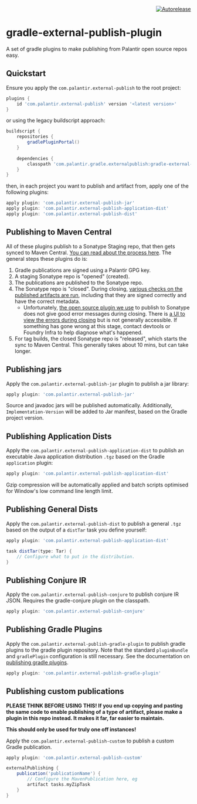 <p align="right">
<a href="https://autorelease.general.dmz.palantir.tech/palantir/gradle-external-publish-plugin"><img src="https://img.shields.io/badge/Perform%20an-Autorelease-success.svg" alt="Autorelease"></a>
</p>

# gradle-external-publish-plugin

A set of gradle plugins to make publishing from Palantir open source repos easy.

## Quickstart

Ensure you apply the `com.palantir.external-publish` to the root project:

```gradle
plugins {
    id 'com.palantir.external-publish' version '<latest version>'
}
```

or using the legacy buildscript approach:

```gradle
buildscript {
    repositories {
        gradlePluginPortal()
    }
    
    dependencies {
        classpath 'com.palantir.gradle.externalpublish:gradle-external-publish-plugin:<latest version>'
    }
}
```

then, in each project you want to publish and artifact from, apply one of the following plugins:

```gradle
apply plugin: 'com.palantir.external-publish-jar'
apply plugin: 'com.palantir.external-publish-application-dist'
apply plugin: 'com.palantir.external-publish-dist'
```

## Publishing to Maven Central

All of these plugins publish to a Sonatype Staging repo, that then gets synced to Maven Central. [You can read about the process here](https://central.sonatype.org/pages/ossrh-guide.html). The general steps these plugins do is:

1. Gradle publications are signed using a Palantir GPG key.
1. A staging Sonatype repo is "opened" (created).
1. The publications are published to the Sonatype repo.
1. The Sonatype repo is "closed". During closing, [various checks on the published artifacts are run](https://central.sonatype.org/pages/requirements.html), including that they are signed correctly and have the correct metadata.
   * Unfortunately, [the open source plugin we use](https://github.com/gradle-nexus/publish-plugin) to publish to Sonatype does not give good error messages during closing. There is [a UI to view the errors during closing](https://oss.sonatype.org/) but is not generally accessible. If something has gone wrong at this stage, contact devtools or Foundry Infra to help diagnose what's happened.
1. For tag builds, the closed Sonatype repo is "released", which starts the sync to Maven Central. This generally takes about 10 mins, but can take longer.

## Publishing jars

Apply the `com.palantir.external-publish-jar` plugin to publish a jar library:

```gradle
apply plugin: 'com.palantir.external-publish-jar'
```

Source and javadoc jars will be published automatically. Additionally, `Implementation-Version` will be added to Jar manifest, based on the Gradle project version.

## Publishing Application Dists

Apply the `com.palantir.external-publish-application-dist` to publish an executable Java application distribution `.tgz` based on the Gradle `application` plugin:

```gradle
apply plugin: 'com.palantir.external-publish-application-dist'
```

Gzip compression will be automatically applied and batch scripts optimised for Window's low command line length limit.

## Publishing General Dists

Apply the `com.palantir.external-publish-dist` to publish a general `.tgz` based on the output of a `distTar` task you define yourself:

```gradle
apply plugin: 'com.palantir.external-publish-application-dist'

task distTar(type: Tar) {
    // Configure what to put in the distribution.
}
```

## Publishing Conjure IR

Apply the `com.palantir.external-publish-conjure` to publish conjure IR JSON. Requires the gradle-conjure plugin on the classpath. 

```gradle
apply plugin: 'com.palantir.external-publish-conjure'
```

## Publishing Gradle Plugins

Apply the `com.palantir.external-publish-gradle-plugin` to publish gradle plugins to the gradle plugin repository.
Note that the standard `pluginBundle` and `gradlePlugin` configuration is still necessary. See the documentation on
[publishing gradle plugins](https://docs.gradle.org/current/userguide/publishing_gradle_plugins.html#configure_the_plugin_publishing_plugin).

```gradle
apply plugin: 'com.palantir.external-publish-gradle-plugin'
```

## Publishing custom publications

**PLEASE THINK BEFORE USING THIS! If you end up copying and pasting the same code to enable publishing of a type of artifact, please make a plugin in this repo instead. It makes it far, far easier to maintain.**

**This should only be used for truly one off instances!**

Apply the `com.palantir.external-publish-custom` to publish a custom Gradle publication.

```gradle
apply plugin: 'com.palantir.external-publish-custom'

externalPublishing {
    publication('publicationName') {
        // Configure the MavenPublication here, eg
        artifact tasks.myZipTask
    }
}
```
